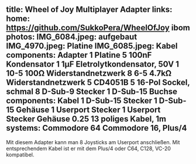 title: Wheel of Joy Multiplayer Adapter
links:
    home: https://github.com/SukkoPera/WheelOfJoy
    ibom
photos:
    IMG_6084.jpeg: aufgebaut
    IMG_4970.jpeg: Platine
    IMG_6085.jpeg: Kabel
components: Adapter
    1 Platine
    5 100nF Kondensator
    1 1µF Eletrolytkondensator, 50V
    1 10-5 100Ω Widerstandnetzwerk
    8 6-5 4.7kΩ Widerstandnetzwerk
    5 CD4051B
    5 16-Pol Sockel, schmal
    8 D-Sub-9 Stecker
    1 D-Sub-15 Buchse
components: Kabel
    1 D-Sub-15 Stecker
    1 D-Sub-15 Gehäuse
    1 Userport Stecker
    1 Userport Stecker Gehäuse
    0.25 13 poliges Kabel, 1m
systems:
    Commodore 64
    Commodore 16, Plus/4
---
Mit diesem Adapter kann man 8 Joysticks am Userport anschließen. Mit entsprechendem Kabel ist er mit dem Plus/4 oder C64, C128, VC-20 kompatibel.
